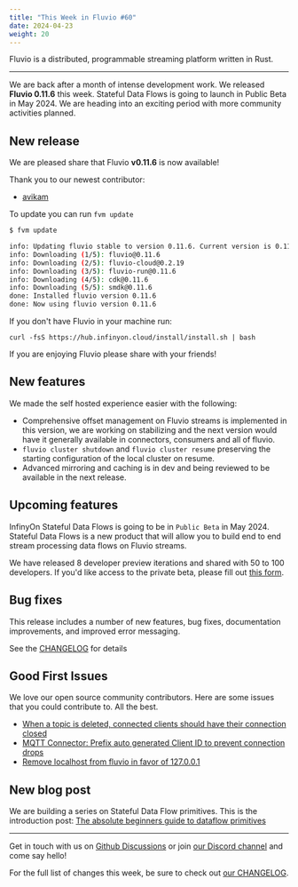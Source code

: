 ```yaml
---
title: "This Week in Fluvio #60"
date: 2024-04-23
weight: 20
---
```

Fluvio is a distributed, programmable streaming platform written in Rust.

---

We are back after a month of intense development work. We released **Fluvio 0.11.6** this week. Stateful Data Flows is going to launch in Public Beta in May 2024. We are heading into an exciting period with more community activities planned.

## New release
We are pleased share that Fluvio **v0.11.6** is now available!

Thank you to our newest contributor:
- [avikam](https://github.com/avikam)

To update you can run `fvm update`

```bash
$ fvm update

info: Updating fluvio stable to version 0.11.6. Current version is 0.11.5.
info: Downloading (1/5): fluvio@0.11.6
info: Downloading (2/5): fluvio-cloud@0.2.19
info: Downloading (3/5): fluvio-run@0.11.6
info: Downloading (4/5): cdk@0.11.6
info: Downloading (5/5): smdk@0.11.6
done: Installed fluvio version 0.11.6
done: Now using fluvio version 0.11.6

```

If you don't have Fluvio in your machine run:

```
curl -fsS https://hub.infinyon.cloud/install/install.sh | bash
```

If you are enjoying Fluvio please share with your friends!

## New features

We made the self hosted experience easier with the following:

- Comprehensive offset management on Fluvio streams is implemented in this version, we are working on stabilizing and the next version would have it generally available in connectors, consumers and all of fluvio.
- `fluvio cluster shutdown` and `fluvio cluster resume` preserving the starting configuration of the local cluster on resume.
- Advanced mirroring and caching is in dev and being reviewed to be available in the next release.


## Upcoming features
InfinyOn Stateful Data Flows is going to be in `Public Beta` in May 2024. Stateful Data Flows is a new product that will allow you to build end to end stream processing data flows on Fluvio streams.

We have released 8 developer preview iterations and shared with 50 to 100 developers. If you'd like access to the private beta, please fill out [this form](https://infinyon.com/request/ss-early-access/).

## Bug fixes
This release includes a number of new features, bug fixes, documentation improvements, and improved error messaging.

See the [CHANGELOG](https://github.com/infinyon/fluvio/blob/v0.11.6/CHANGELOG.md) for details

## Good First Issues
We love our open source community contributors. Here are some issues that you could contribute to. All the best.

- [When a topic is deleted, connected clients should have their connection closed](https://github.com/infinyon/fluvio/issues/3836)
- [MQTT Connector: Prefix auto generated Client ID to prevent connection drops](https://github.com/infinyon/fluvio/issues/3825)
- [Remove localhost from fluvio in favor of 127.0.0.1](https://github.com/infinyon/fluvio/issues/3866)

## New blog post
We are building a series on Stateful Data Flow primitives. This is the introduction post: [The absolute beginners guide to dataflow primitives](https://infinyon.com/blog/2024/04/dataflow-primitives-intro/)

---

Get in touch with us on [Github Discussions] or join [our Discord channel] and come say hello!

For the full list of changes this week, be sure to check out [our CHANGELOG].

[Fluvio open source]: https://github.com/infinyon/fluvio
[our CHANGELOG]: https://github.com/infinyon/fluvio/blob/master/CHANGELOG.md
[our Discord channel]: https://discordapp.com/invite/bBG2dTz
[Github Discussions]: https://github.com/infinyon/fluvio/discussions